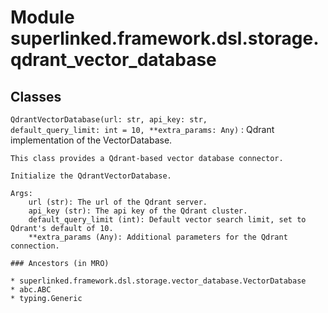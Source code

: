 Module superlinked.framework.dsl.storage.qdrant_vector_database
===============================================================

Classes
-------

`QdrantVectorDatabase(url: str, api_key: str, default_query_limit: int = 10, **extra_params: Any)`
:   Qdrant implementation of the VectorDatabase.
    
    This class provides a Qdrant-based vector database connector.
    
    Initialize the QdrantVectorDatabase.
    
    Args:
        url (str): The url of the Qdrant server.
        api_key (str): The api key of the Qdrant cluster.
        default_query_limit (int): Default vector search limit, set to Qdrant's default of 10.
        **extra_params (Any): Additional parameters for the Qdrant connection.

    ### Ancestors (in MRO)

    * superlinked.framework.dsl.storage.vector_database.VectorDatabase
    * abc.ABC
    * typing.Generic